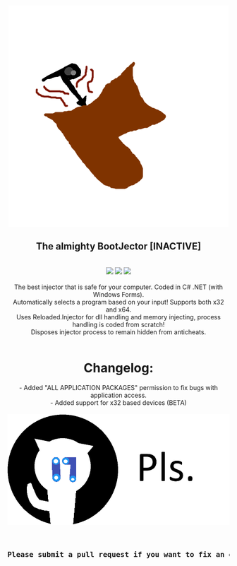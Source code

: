 <div align="center"><img src="logo.png"></div>
<div align="center"><h2>The almighty BootJector [INACTIVE]</h2></div>
&nbsp;
&nbsp;
&nbsp;
<div align="center"><img src="https://forthebadge.com/images/badges/made-with-c-sharp.svg">  <img src="https://forthebadge.com/images/badges/powered-by-flux-capacitor.svg">  <img src="https://forthebadge.com/images/badges/does-not-contain-msg.svg"></div>
&nbsp;
&nbsp;
&nbsp;
<div align="center">The best injector that is safe for your computer. Coded in C# .NET (with Windows Forms).</div>
<div align="center">Automatically selects a program based on your input! Supports both x32 and x64.</div>
<div align="center">Uses Reloaded.Injector for dll handling and memory injecting, process handling is coded from scratch!</div>
<div align="center">Disposes injector process to remain hidden from anticheats.</div>
&nbsp;
&nbsp;
&nbsp;
<div align="center"><h1>Changelog:</h1></div>
<div align="center">- Added "ALL APPLICATION PACKAGES" permission to fix bugs with application access.</div>
<div align="center">- Added support for x32 based devices (BETA)</div>
&nbsp;
&nbsp;
&nbsp;
<div align="center"><img src="submit-requests-pls.png"></div>
&nbsp;
&nbsp;
<pre><div align="center"><h3>Please submit a pull request if you want to fix an error or something wrong :)</h3></div></pre>

